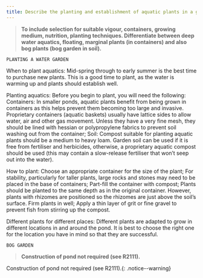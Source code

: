 ```yaml
---
title: Describe the planting and establishment of aquatic plants in a garden pool.
---
```



> **To include selection for suitable vigour,
containers, growing medium, nutrition,
planting techniques. Differentiate between
deep water aquatics, floating, marginal plants
(in containers) and also bog plants (bog
garden in soil).** 


`PLANTING A WATER GARDEN`

When to plant aquatics:
Mid-spring through to early summer is the best time to purchase new plants. This is a good time to plant, as the water is warming up and plants should establish well.

Planting aquatics:
Before you begin to plant, you will need the following:
Containers:
In smaller ponds, aquatic plants benefit from being grown in containers as this helps prevent them becoming too large and invasive.  Proprietary containers (aquatic baskets) usually have lattice sides to allow water, air and other gas movement.  Unless they have a very fine mesh, they should be lined with hessian or polypropylene fabrics to prevent soil washing out from the container;
Soil:
Compost suitable for planting aquatic plants should be a medium to heavy loam.  Garden soil can be used if it is free from fertiliser and herbicides, otherwise, a proprietary aquatic compost should be used (this may contain a slow-release fertiliser that won’t seep out into the water).

How to plant:
Choose an appropriate container for the size of the plant;
For stability, particularly for taller plants, large rocks and stones may need to be placed in the base of containers;
Part-fill the container with compost;
Plants should be planted to the same depth as in the original container.  However, plants with rhizomes are positioned so the rhizomes are just above the soil’s surface.  Firm plants in well;
Apply a thin layer of grit or fine gravel to prevent fish from stirring up the compost.

Different plants for different places:
Different plants are adapted to grow in different locations in and around the pond.  It is best to choose the right one for the location you have in mind so that they are successful.


`BOG GARDEN`
> **Construction of pond not required (see
R2111).** 


Construction of pond not required (see R2111).{: .notice--warning}

